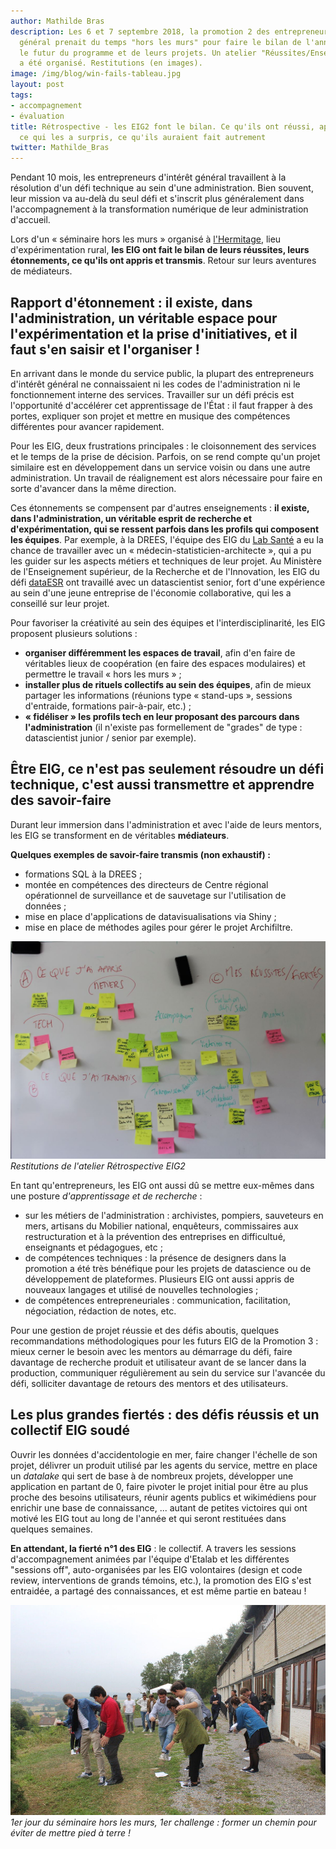 ```yaml
---
author: Mathilde Bras
description: Les 6 et 7 septembre 2018, la promotion 2 des entrepreneurs d'intérêt
  général prenait du temps "hors les murs" pour faire le bilan de l'année et imaginer
  le futur du programme et de leurs projets. Un atelier "Réussites/Enseignements"
  a été organisé. Restitutions (en images).
image: /img/blog/win-fails-tableau.jpg
layout: post
tags:
- accompagnement
- évaluation
title: Rétrospective - les EIG2 font le bilan. Ce qu'ils ont réussi, appris, transmis,
  ce qui les a surpris, ce qu'ils auraient fait autrement
twitter: Mathilde_Bras
---
```


Pendant 10 mois, les entrepreneurs d'intérêt général travaillent à la
résolution d'un défi technique au sein d'une administration. Bien
souvent, leur mission va au-delà du seul défi et s'inscrit plus
généralement dans l'accompagnement à la transformation numérique de
leur administration d'accueil.

Lors d'un « séminaire hors les murs » organisé à
[l'Hermitage](https://www.hermitagelelab.com/), lieu d'expérimentation
rural, **les EIG ont fait le bilan de leurs réussites, leurs
étonnements, ce qu'ils ont appris et transmis**. Retour sur leurs
aventures de médiateurs.

## Rapport d'étonnement : il existe, dans l'administration, un véritable espace pour l'expérimentation et la prise d'initiatives, et il faut s'en saisir et l'organiser !

En arrivant dans le monde du service public, la plupart des
entrepreneurs d'intérêt général ne connaissaient ni les codes de
l'administration ni le fonctionnement interne des services. Travailler
sur un défi précis est l'opportunité d'accélérer cet apprentissage de
l'État : il faut frapper à des portes, expliquer son projet et mettre
en musique des compétences différentes pour avancer rapidement.

Pour les EIG, deux frustrations principales : le cloisonnement des
services et le temps de la prise de décision. Parfois, on se rend
compte qu'un projet similaire est en développement dans un service
voisin ou dans une autre administration. Un travail de réalignement
est alors nécessaire pour faire en sorte d'avancer dans la même
direction.

Ces étonnements se compensent par d'autres enseignements : **il
existe, dans l'administration, un véritable esprit de recherche et
d'expérimentation, qui se ressent parfois dans les profils qui
composent les équipes**. Par exemple, à la DREES, l'équipe des EIG du
[Lab Santé](/defis/2018/labsante.html) a eu la chance de travailler
avec un « médecin-statisticien-architecte », qui a pu les guider sur
les aspects métiers et techniques de leur projet. Au Ministère de
l'Enseignement supérieur, de la Recherche et de l'Innovation, les EIG
du défi [dataESR](/defis/2018/dataesr.html) ont travaillé avec un
datascientist senior, fort d'une expérience au sein d'une jeune
entreprise de l'économie collaborative, qui les a conseillé sur leur
projet.

Pour favoriser la créativité au sein des équipes et
l'interdisciplinarité, les EIG proposent plusieurs solutions :

* **organiser différemment les espaces de travail**, afin d'en faire
  de véritables lieux de coopération (en faire des espaces modulaires)
  et permettre le travail « hors les murs » ;
* **installer plus de rituels collectifs au sein des équipes**, afin
  de mieux partager les informations (réunions type « stand-ups »,
  sessions d'entraide, formations pair-à-pair, etc.) ;
* **« fidéliser » les profils tech en leur proposant des parcours dans
  l'administration** (il n'existe pas formellement de "grades" de
  type : datascientist junior / senior par exemple).

## Être EIG, ce n'est pas seulement résoudre un défi technique, c'est aussi transmettre et apprendre des savoir-faire

Durant leur immersion dans l'administration et avec l'aide de leurs
mentors, les EIG se transforment en de véritables **médiateurs**.

**Quelques exemples de savoir-faire transmis (non exhaustif) :**
* formations SQL à la DREES ;
* montée en compétences des directeurs de Centre régional opérationnel de surveillance et de sauvetage sur l'utilisation de données ;
* mise en place d'applications de datavisualisations via Shiny ;
* mise en place de méthodes agiles pour gérer le projet Archifiltre.

![Tableau wins-fails](/img/blog/win-fails-tableau.JPG)
_Restitutions de l'atelier Rétrospective EIG2_

En tant qu'entrepreneurs, les EIG ont aussi dû se mettre eux-mêmes
dans une posture _d'apprentissage et de recherche_ :

* sur les métiers de l'administration : archivistes, pompiers,
  sauveteurs en mers, artisans du Mobilier national, enquêteurs,
  commissaires aux restructuration et à la prévention des entreprises
  en difficultué, enseignants et pédagogues, etc ;
* de compétences techniques : la présence de designers dans la
  promotion a été très bénéfique pour les projets de datascience ou de
  développement de plateformes. Plusieurs EIG ont aussi appris de
  nouveaux langages et utilisé de nouvelles technologies ;
* de compétences entrepreneuriales : communication, facilitation,
  négociation, rédaction de notes, etc.

Pour une gestion de projet réussie et des défis aboutis, quelques
recommandations méthodologiques pour les futurs EIG de la Promotion
3 : mieux cerner le besoin avec les mentors au démarrage du défi,
faire davantage de recherche produit et utilisateur avant de se lancer
dans la production, communiquer régulièrement au sein du service sur
l'avancée du défi, solliciter davantage de retours des mentors et des
utilisateurs.

## Les plus grandes fiertés : des défis réussis et un collectif EIG soudé

Ouvrir les données d'accidentologie en mer, faire changer l'échelle de
son projet, délivrer un produit utilisé par les agents du service,
mettre en place un _datalake_ qui sert de base à de nombreux projets,
développer une application en partant de 0, faire pivoter le projet
initial pour être au plus proche des besoins utilisateurs, réunir
agents publics et wikimédiens pour enrichir une base de connaissance,
... autant de petites victoires qui ont motivé les EIG tout au long de
l'année et qui seront restituées dans quelques semaines.

**En attendant, la fierté n°1 des EIG** : le collectif. A travers les
sessions d'accompagnement animées par l'équipe d'Etalab et les
différentes "sessions off", auto-organisées par les EIG volontaires
(design et code review, interventions de grands témoins, etc.), la
promotion des EIG s'est entraidée, a partagé des connaissances, et est
même partie en bateau !

![Ice-breaker hors les murs](/img/blog/team-building.jpg)
_1er jour du séminaire hors les murs, 1er challenge : former un chemin pour éviter de mettre pied à terre !_
